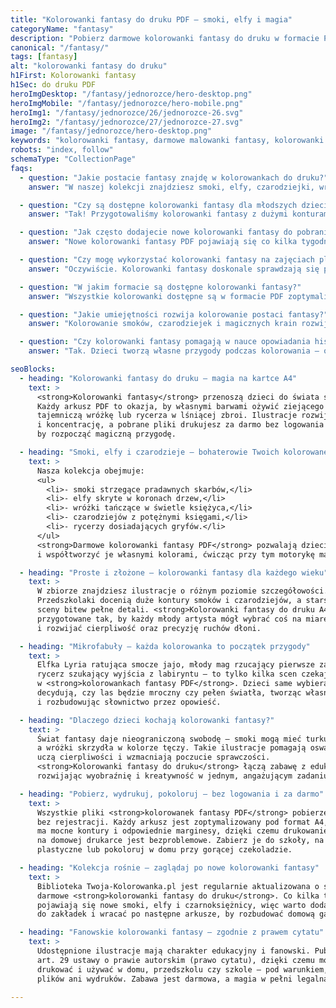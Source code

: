 ```yaml
---
title: "Kolorowanki fantasy do druku PDF – smoki, elfy i magia"
categoryName: "fantasy"
description: "Pobierz darmowe kolorowanki fantasy do druku w formacie PDF. Smoki, elfy, czarodziejki i magiczne krainy – bez logowania, bez ograniczeń, gotowe do wydruku A4."
canonical: "/fantasy/"
tags: [fantasy]
alt: "kolorowanki fantasy do druku"
h1First: Kolorowanki fantasy
h1Sec: do druku PDF
heroImgDesktop: "/fantasy/jednorozce/hero-desktop.png"
heroImgMobile: "/fantasy/jednorozce/hero-mobile.png"
heroImg1: "/fantasy/jednorozce/26/jednorozce-26.svg"
heroImg2: "/fantasy/jednorozce/27/jednorozce-27.svg"
image: "/fantasy/jednorozce/hero-desktop.png"
keywords: "kolorowanki fantasy, darmowe malowanki fantasy, kolorowanki smoki elfy"
robots: "index, follow"
schemaType: "CollectionPage"
faqs:
  - question: "Jakie postacie fantasy znajdę w kolorowankach do druku?"
    answer: "W naszej kolekcji znajdziesz smoki, elfy, czarodziejki, wróżki, rycerzy, gobliny i inne fantastyczne stworzenia. Każdy arkusz to inna przygoda do pokolorowania."

  - question: "Czy są dostępne kolorowanki fantasy dla młodszych dzieci?"
    answer: "Tak! Przygotowaliśmy kolorowanki fantasy z dużymi konturami, uproszczonymi postaciami i mniejszą ilością detali – idealne dla przedszkolaków i początkujących artystów."

  - question: "Jak często dodajecie nowe kolorowanki fantasy do pobrania?"
    answer: "Nowe kolorowanki fantasy PDF pojawiają się co kilka tygodni. Warto regularnie odwiedzać stronę, by uzupełniać domową kolekcję o świeże smoki i baśniowe krajobrazy."

  - question: "Czy mogę wykorzystać kolorowanki fantasy na zajęciach plastycznych?"
    answer: "Oczywiście. Kolorowanki fantasy doskonale sprawdzają się podczas lekcji plastyki, warsztatów kreatywnych, a także jako materiał wspierający edukację domową."

  - question: "W jakim formacie są dostępne kolorowanki fantasy?"
    answer: "Wszystkie kolorowanki dostępne są w formacie PDF zoptymalizowanym pod druk A4. Wystarczy jedno kliknięcie, by je pobrać i wydrukować na domowej drukarce."

  - question: "Jakie umiejętności rozwija kolorowanie postaci fantasy?"
    answer: "Kolorowanie smoków, czarodziejek i magicznych krain rozwija wyobraźnię, uczy precyzji i wspiera rozwój motoryki małej. Dzieci ćwiczą także cierpliwość i kreatywność."

  - question: "Czy kolorowanki fantasy pomagają w nauce opowiadania historii?"
    answer: "Tak. Dzieci tworzą własne przygody podczas kolorowania – opisują, co dzieje się na obrazku, nadają imiona postaciom i uczą się budować narrację w naturalny sposób."

seoBlocks:
  - heading: "Kolorowanki fantasy do druku – magia na kartce A4"
    text: >
      <strong>Kolorowanki fantasy</strong> przenoszą dzieci do świata smoków, elfów i czarodziejów.
      Każdy arkusz PDF to okazja, by własnymi barwami ożywić ziejącego ogniem potwora,
      tajemniczą wróżkę lub rycerza w lśniącej zbroi. Ilustracje rozwijają wyobraźnię
      i koncentrację, a pobrane pliki drukujesz za darmo bez logowania – wystarczy jedno kliknięcie,
      by rozpocząć magiczną przygodę.

  - heading: "Smoki, elfy i czarodzieje – bohaterowie Twoich kolorowanek fantasy"
    text: >
      Nasza kolekcja obejmuje:
      <ul>
        <li>- smoki strzegące pradawnych skarbów,</li>
        <li>- elfy skryte w koronach drzew,</li>
        <li>- wróżki tańczące w świetle księżyca,</li>
        <li>- czarodziejów z potężnymi księgami,</li>
        <li>- rycerzy dosiadających gryfów.</li>
      </ul>
      <strong>Darmowe kolorowanki fantasy PDF</strong> pozwalają dzieciom wejść w te historie
      i współtworzyć je własnymi kolorami, ćwicząc przy tym motorykę małą i kreatywne myślenie.

  - heading: "Proste i złożone – kolorowanki fantasy dla każdego wieku"
    text: >
      W zbiorze znajdziesz ilustracje o różnym poziomie szczegółowości.
      Przedszkolaki docenią duże kontury smoków i czarodziejów, a starsze dzieci wybiorą
      sceny bitew pełne detali. <strong>Kolorowanki fantasy do druku A4</strong> zostały
      przygotowane tak, by każdy młody artysta mógł wybrać coś na miarę swoich umiejętności
      i rozwijać cierpliwość oraz precyzję ruchów dłoni.

  - heading: "Mikrofabuły – każda kolorowanka to początek przygody"
    text: >
      Elfka Lyria ratująca smocze jajo, młody mag rzucający pierwsze zaklęcie,
      rycerz szukający wyjścia z labiryntu – to tylko kilka scen czekających
      w <strong>kolorowankach fantasy PDF</strong>. Dzieci same wybierają barwy i
      decydują, czy las będzie mroczny czy pełen światła, tworząc własną wersję legendy
      i rozbudowując słownictwo przez opowieść.

  - heading: "Dlaczego dzieci kochają kolorowanki fantasy?"
    text: >
      Świat fantasy daje nieograniczoną swobodę – smoki mogą mieć turkusowe łuski,
      a wróżki skrzydła w kolorze tęczy. Takie ilustracje pomagają oswajać emocje,
      uczą cierpliwości i wzmacniają poczucie sprawczości.
      <strong>Kolorowanki fantasy do druku</strong> łączą zabawę z edukacją,
      rozwijając wyobraźnię i kreatywność w jednym, angażującym zadaniu.

  - heading: "Pobierz, wydrukuj, pokoloruj – bez logowania i za darmo"
    text: >
      Wszystkie pliki <strong>kolorowanek fantasy PDF</strong> pobierzesz natychmiast
      bez rejestracji. Każdy arkusz jest zoptymalizowany pod format A4,
      ma mocne kontury i odpowiednie marginesy, dzięki czemu drukowanie nawet
      na domowej drukarce jest bezproblemowe. Zabierz je do szkoły, na warsztaty
      plastyczne lub pokoloruj w domu przy gorącej czekoladzie.

  - heading: "Kolekcja rośnie – zaglądaj po nowe kolorowanki fantasy"
    text: >
      Biblioteka Twoja-Kolorowanka.pl jest regularnie aktualizowana o świeże,
      darmowe <strong>kolorowanki fantasy do druku</strong>. Co kilka tygodni
      pojawiają się nowe smoki, elfy i czarnoksiężnicy, więc warto dodać stronę
      do zakładek i wracać po następne arkusze, by rozbudować domową galerię magii.

  - heading: "Fanowskie kolorowanki fantasy – zgodnie z prawem cytatu"
    text: >
      Udostępnione ilustracje mają charakter edukacyjny i fanowski. Publikujemy je na podstawie
      art. 29 ustawy o prawie autorskim (prawo cytatu), dzięki czemu możesz je legalnie
      drukować i używać w domu, przedszkolu czy szkole – pod warunkiem, że nie sprzedajesz
      plików ani wydruków. Zabawa jest darmowa, a magia w pełni legalna!

---
```

